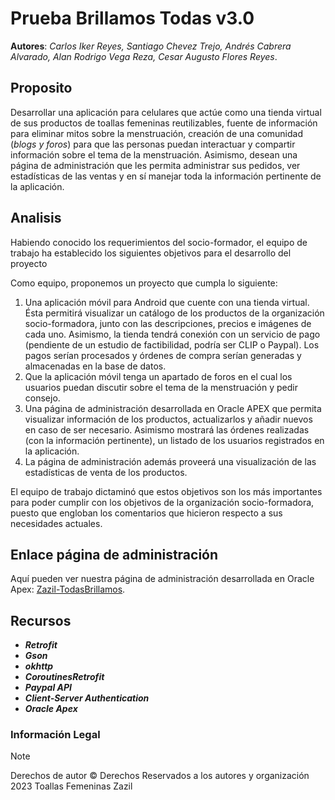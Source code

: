 # Prueba Brillamos Todas v3.0
**Autores**: *Carlos Iker Reyes, Santiago Chevez Trejo, Andrés Cabrera Alvarado, Alan Rodrigo Vega Reza, Cesar Augusto Flores Reyes*.

## Proposito

Desarrollar una aplicación para celulares que actúe como una tienda virtual de sus productos de toallas femeninas reutilizables, fuente de información para eliminar mitos sobre la menstruación, creación de una comunidad (*blogs y foros*)  para que las personas puedan interactuar y compartir información sobre el tema de la menstruación. Asimismo, desean una página de administración que les permita administrar sus pedidos, ver estadísticas de las ventas y en sí manejar toda la información pertinente de la aplicación.

## Analisis

Habiendo conocido los requerimientos del socio-formador, el equipo de trabajo ha establecido los siguientes objetivos para el desarrollo del proyecto

Como equipo, proponemos un proyecto que cumpla lo siguiente:
1. Una aplicación móvil para Android que cuente con una tienda virtual. Ésta permitirá visualizar un catálogo de los productos de la organización socio-formadora, junto con las descripciones, precios e imágenes de cada uno. Asimismo, la tienda tendrá conexión con un servicio de pago (pendiente de un estudio de factibilidad, podría ser CLIP o Paypal). Los pagos serían procesados y órdenes de compra serían generadas y almacenadas en la base de datos. 
2. Que la aplicación móvil tenga un apartado de foros en el cual los usuarios puedan discutir sobre el tema de la menstruación y pedir consejo. 
3. Una página de administración desarrollada en Oracle APEX que permita visualizar información de los productos, actualizarlos y añadir nuevos en caso de ser necesario. Asimismo mostrará las órdenes realizadas (con la información pertinente), un listado de los usuarios registrados en la aplicación.
4. La página de administración además proveerá una visualización de las estadísticas de venta de los productos. 


El equipo de trabajo dictaminó que estos objetivos son los más importantes para poder cumplir con los objetivos de la organización socio-formadora, puesto que engloban los comentarios que hicieron respecto a sus necesidades actuales.

## Enlace página de administración

Aquí pueden ver nuestra página de administración desarrollada en Oracle Apex:
[Zazil-TodasBrillamos](https://apex.oracle.com/pls/apex/r/todasbrillamos/zazil-todasbrillamos).


## Recursos

- ***Retrofit***
- ***Gson***
- ***okhttp***
- ***CoroutinesRetrofit***
- ***Paypal API***
- ***Client-Server Authentication***
- ***Oracle Apex***

### Información Legal    
> [!NOTE]
> Derechos de autor © Derechos Reservados a los autores y organización 2023 Toallas Femeninas Zazil
